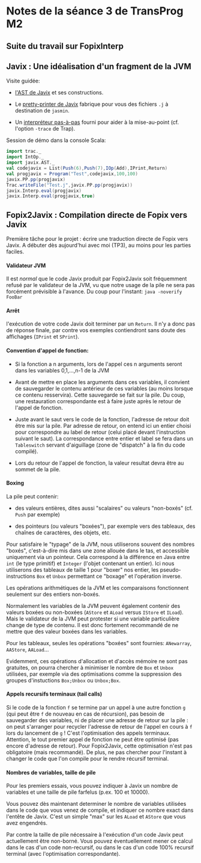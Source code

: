 Notes de la séance 3 de TransProg M2
====================================

## Suite du travail sur FopixInterp

## Javix : Une idéalisation d'un fragment de la JVM

Visite guidée:

 - [l'AST de Javix](../src/main/scala/trac/javix/JavixAST.scala) et ses constructions.

 - Le [pretty-printer de Javix](../src/main/scala/trac/javix/JavixPP.scala) fabrique pour vous des fichiers `.j` à destination de `jasmin`.

 - Un [interpréteur pas-à-pas](../src/main/scala/trac/javix/JavixInterp.scala) fourni pour aider à la mise-au-point (cf. l'option `-trace` de Trap).

Session de démo dans la console Scala:

```scala
import trac._
import IntOp._
import javix.AST._
val codejavix = List(Push(6),Push(7),IOp(Add),IPrint,Return)
val progjavix = Program("Test",codejavix,100,100)
javix.PP.pp(progjavix)
Trac.writeFile("Test.j",javix.PP.pp(progjavix))
javix.Interp.eval(progjavix)
javix.Interp.eval(progjavix,true)
```

## Fopix2Javix : Compilation directe de Fopix vers Javix

Première tâche pour le projet : écrire une traduction directe de Fopix vers Javix.
A débuter dès aujourd'hui avec moi (TP3), au moins pour les parties faciles.

#### Validateur JVM

Il est *normal* que le code Javix produit par Fopix2Javix soit
fréquemment refusé par le validateur de la JVM, vu que notre usage
de la pile ne sera pas forcément prévisible à l'avance.
Du coup pour l'instant: `java -noverify FooBar` 
  
#### Arrêt

l'exécution de votre code Javix doit terminer par un `Return`.
Il n'y a donc pas de réponse finale, par contre vos exemples
contiendront sans doute des affichages (`IPrint` et `SPrint`).
 
#### Convention d'appel de fonction:
 
  - Si la fonction a n arguments, lors de l'appel ces n arguments
    seront dans les variables 0,1,...,n-1 de la JVM
  
  - Avant de mettre en place les arguments dans ces variables,
    il convient de sauvegarder le contenu antérieur de ces variables
    (au moins lorsque ce contenu resservira). Cette sauvegarde se
    fait sur la pile. Du coup, une restauration correspondante est
    à faire juste après le retour de l'appel de fonction.

  - Juste avant le saut vers le code de la fonction, l'adresse de
    retour doit être mis sur la pile. Par adresse de retour, on entend
    ici un entier choisi pour correspondre au label de retour (celui
    placé devant l'instruction suivant le saut). La correspondance
    entre entier et label se fera dans un `Tableswitch` servant
    d'aiguillage (zone de "dispatch" à la fin du code compilé).
  
  - Lors du retour de l'appel de fonction, la valeur resultat devra
    être au sommet de la pile.

#### Boxing

La pile peut contenir:
 
  - des valeurs entières, dites aussi "scalaires" ou valeurs
    "non-boxés" (cf. `Push` par exemple)
   
  - des pointeurs (ou valeurs "boxées"), par exemple vers des
    tableaux, des chaînes de caractères, des objets, etc.

Pour satisfaire le "typage" de la JVM, nous utiliserons souvent
des nombres "boxés", c'est-à-dire mis dans une zone allouée dans le
tas, et accessible uniquement via un pointeur. Cela correspond
à la différence en Java entre `int` (le type primitif) et `Integer`
(l'objet contenant un entier). Ici nous utiliserons des tableaux
de taille 1 pour "boxer" nos entier, les pseudo-instructions
`Box` et `Unbox` permettant ce "boxage" et l'opération inverse.

Les opérations arithmétiques de la JVM et les comparaisons
fonctionnent seulement sur des entiers non-boxés.

Normalement les variables de la JVM peuvent également contenir
des valeurs boxées ou non-boxées (`AStore` et `ALoad` versus `IStore`
et `ILoad`). Mais le validateur de la JVM peut protester si une
variable particulière change de type de contenu. Il est donc fortement
recommandé de ne mettre que des valeur boxées dans les variables.

Pour les tableaux, seules les opérations "boxées" sont fournies:
`ANewarray`, `AAStore`, `AALoad`...

Evidemment, ces opérations d'allocation et d'accès mémoire ne sont
pas gratuites, on pourra chercher à minimiser le nombre de `Box`
et `Unbox` utilisées, par exemple via des optimisations comme la
suppression des groupes d'instuctions `Box;Unbox` ou `Unbox;Box`.

#### Appels recursifs terminaux (tail calls)

Si le code de la fonction `f` se termine par un appel à une autre
fonction `g` (qui peut être `f` de nouveau en cas de récursion),
pas besoin de sauvegarder des variables, ni de placer une adresse
de retour sur la pile : on peut s'arranger pour recycler l'adresse
de retour de l'appel en cours à `f` lors du lancement de `g` !
C'est l'optimisation des appels terminaux. Attention, le tout premier
appel de fonction ne peut être optimisé (pas encore d'adresse de
retour). Pour Fopix2Javix, cette optimisation n'est pas obligatoire
(mais recommandé). De plus, ne pas chercher pour l'instant à changer
le code que l'on compile pour le rendre récursif terminal.

#### Nombres de variables, taille de pile

Pour les premiers essais, vous pouvez indiquer à Javix un nombre de
variables et une taille de pile farfelus (p.ex. 100 et 10000).

Vous pouvez dès maintenant determiner le nombre de variables utilisées
dans le code que vous venez de compile, et indiquer ce nombre exact
dans l'entête de Javix. C'est un simple "max" sur les `ALoad` et
`AStore` que vous avez engendrés.

Par contre la taille de pile nécessaire à l'exécution d'un code Javix
peut actuellement être non-borné. Vous pouvez éventuellement mener ce
calcul dans le cas d'un code non-recursif, ou dans le cas d'un code
100% recursif terminal (avec l'optimisation correspondante).
